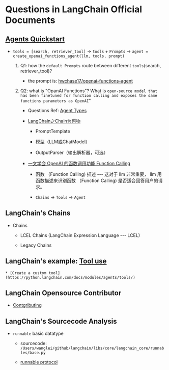 # Questions in LangChain Official Documents

## [Agents Quickstart](https://python.langchain.com/docs/modules/agents/quick_start)

* `tools = [search, retriever_tool]` -> `tools` + `Prompts`  -> `agent = create_openai_functions_agent(llm, tools, prompt)`

    1. Q1: how the `default Prompts` route between different `tools`(search, retriever_tool)? 

        * the prompt is: [hwchase17/openai-functions-agent](https://smith.langchain.com/hub/hwchase17/openai-functions-agent?organizationId=4590a671-97e8-51fe-b2cd-08c5f96b45b6)

    2. Q2: what is "OpanAI Functions"? What is `open-source model that has been finetuned for function calling and exposes the same functions parameters as OpenAI`"
        
        * Questions Ref: [Agent Types](https://python.langchain.com/docs/modules/agents/agent_types) 

        * [LangChain之Chain为何物](https://zhuanlan.zhihu.com/p/634313377)

            - PromptTemplate

            - 模型（LLM或ChatModel）

            - OutputParser（输出解析器，可选）

        * [一文学会 OpenAI 的函数调用功能 Function Calling](https://zhuanlan.zhihu.com/p/641239259)
            
            - 函数 （Function Calling) 描述 --- 这对于 llm 非常重要， llm 用函数描述来识别函数 （Function Calling) 是否适合回答用户的请求。
            
            - `Chains` -> `Tools` -> `Agent`

## LangChain's Chains

* Chains

    - LCEL Chains (LangChain Expression Language --- LCEL)

    - Legacy Chains

## LangChain's example:  [Tool use](https://python.langchain.com/docs/use_cases/tool_use/)

    * [Create a custom tool](https://python.langchain.com/docs/modules/agents/tools/)    

## LangChain Opensource Contributor

* [Contgributing](https://python.langchain.com/docs/contributing/)

## LangChain's Sourcecode Analysis

* `runnable` basic datatype

    - sourcecode: `/Users/wanglei/github/langchain/libs/core/langchain_core/runnables/base.py`

    - [runnable protocol](https://python.langchain.com/docs/expression_language/interface#:~:text=The%20Runnable%20protocol%20is%20implemented,the%20chain%20on%20an%20input)

